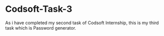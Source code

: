 # Codsoft-Task-3
As i have completed my second task of Codsoft Internship, this is my third task which is Password generator.
